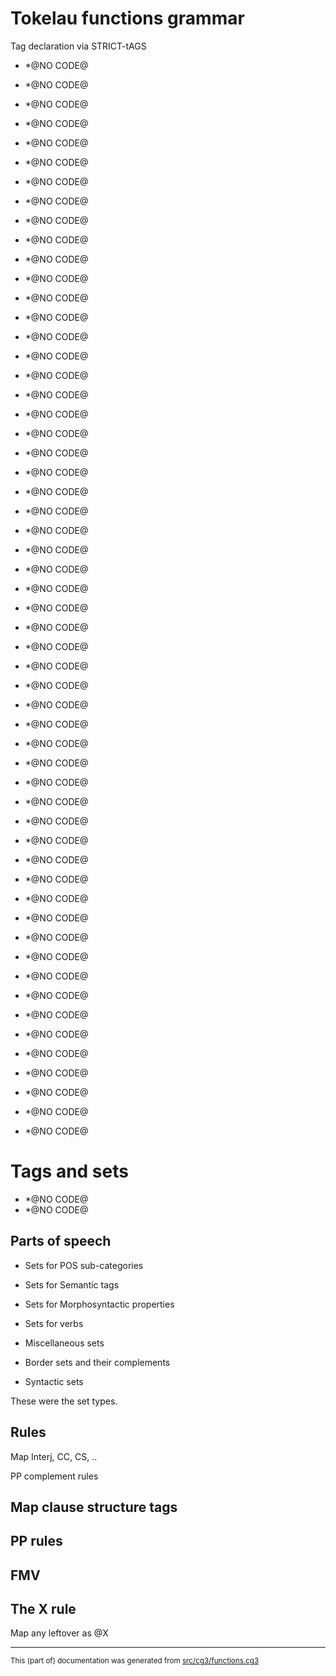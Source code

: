 # Tokelau functions grammar

Tag declaration via STRICT-tAGS
- *@NO CODE@ 
- *@NO CODE@ 
- *@NO CODE@ 
- *@NO CODE@ 
- *@NO CODE@ 
- *@NO CODE@ 
- *@NO CODE@ 
- *@NO CODE@ 
- *@NO CODE@ 
- *@NO CODE@ 
- *@NO CODE@ 
- *@NO CODE@ 
- *@NO CODE@ 
- *@NO CODE@ 
- *@NO CODE@ 
- *@NO CODE@ 
- *@NO CODE@ 
- *@NO CODE@ 
- *@NO CODE@ 
- *@NO CODE@ 
- *@NO CODE@ 
- *@NO CODE@ 
- *@NO CODE@ 
- *@NO CODE@ 
- *@NO CODE@ 
- *@NO CODE@ 
- *@NO CODE@ 
- *@NO CODE@ 
- *@NO CODE@ 
- *@NO CODE@ 
- *@NO CODE@ 
- *@NO CODE@ 
- *@NO CODE@ 
- *@NO CODE@ 
- *@NO CODE@ 
- *@NO CODE@ 
- *@NO CODE@ 
- *@NO CODE@ 
- *@NO CODE@ 
- *@NO CODE@ 
- *@NO CODE@ 
- *@NO CODE@ 
- *@NO CODE@ 
- *@NO CODE@ 
- *@NO CODE@ 
- *@NO CODE@ 
- *@NO CODE@ 
- *@NO CODE@ 
- *@NO CODE@ 
- *@NO CODE@ 
- *@NO CODE@ 
- *@NO CODE@ 
- *@NO CODE@ 
- *@NO CODE@ 
- *@NO CODE@ 

- *@NO CODE@ 

# Tags and sets #

- *@NO CODE@  
- *@NO CODE@ 

## Parts of speech

* Sets for POS sub-categories

* Sets for Semantic tags

* Sets for Morphosyntactic properties

* Sets for verbs

* Miscellaneous sets

* Border sets and their complements

* Syntactic sets

These were the set types.

## Rules

Map Interj, CC, CS, ..

PP complement rules

## Map clause structure tags

## PP rules

## FMV

## The X rule

Map any leftover as @X

* * *

<small>This (part of) documentation was generated from [src/cg3/functions.cg3](https://github.com/giellalt/lang-tkl/blob/main/src/cg3/functions.cg3)</small>
